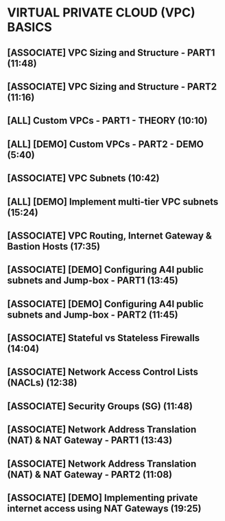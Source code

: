 # VIRTUAL PRIVATE CLOUD (VPC) BASICS

## [ASSOCIATE] VPC Sizing and Structure - PART1 (11:48)

## [ASSOCIATE] VPC Sizing and Structure - PART2 (11:16)

## [ALL] Custom VPCs - PART1 - THEORY (10:10)

## [ALL] [DEMO] Custom VPCs - PART2 - DEMO (5:40)

## [ASSOCIATE] VPC Subnets (10:42)

## [ALL] [DEMO] Implement multi-tier VPC subnets (15:24)

## [ASSOCIATE] VPC Routing, Internet Gateway & Bastion Hosts (17:35)

## [ASSOCIATE] [DEMO] Configuring A4l public subnets and Jump-box - PART1 (13:45)

## [ASSOCIATE] [DEMO] Configuring A4l public subnets and Jump-box - PART2 (11:45)

## [ASSOCIATE] Stateful vs Stateless Firewalls (14:04)

## [ASSOCIATE] Network Access Control Lists (NACLs) (12:38)

## [ASSOCIATE] Security Groups (SG) (11:48)

## [ASSOCIATE] Network Address Translation (NAT) & NAT Gateway - PART1 (13:43)

## [ASSOCIATE] Network Address Translation (NAT) & NAT Gateway - PART2 (11:08)

## [ASSOCIATE] [DEMO] Implementing private internet access using NAT Gateways (19:25)
